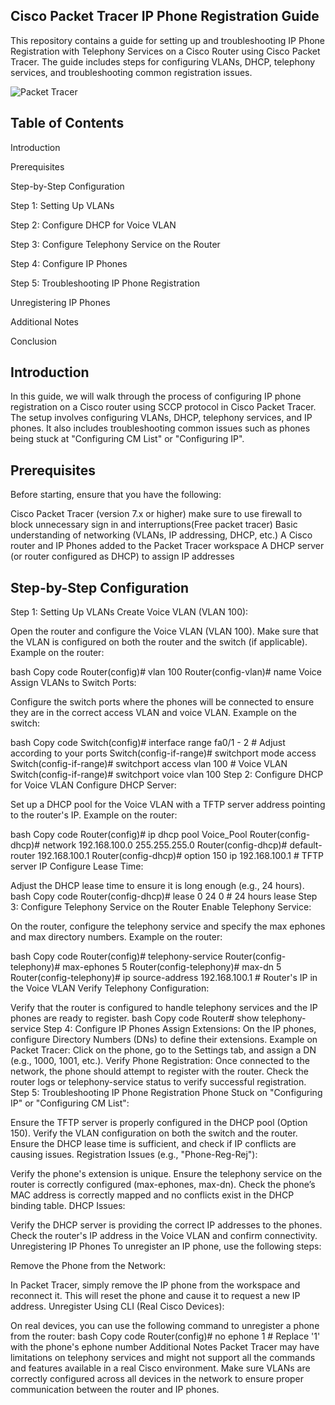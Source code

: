 **Cisco Packet Tracer IP Phone Registration Guide**
-------------------------------------------------------------

This repository contains a guide for setting up and troubleshooting IP Phone Registration with Telephony Services on a Cisco Router using Cisco Packet Tracer. The guide includes steps for configuring VLANs, DHCP, telephony services, and troubleshooting common registration issues.

![Packet Tracer](https://github.com/user-attachments/assets/e34ef378-4c04-4022-a2d8-8dc37b199d8b)


**Table of Contents**
------------------------
Introduction

Prerequisites

Step-by-Step Configuration

Step 1: Setting Up VLANs

Step 2: Configure DHCP for Voice VLAN

Step 3: Configure Telephony Service on the Router

Step 4: Configure IP Phones

Step 5: Troubleshooting IP Phone Registration

Unregistering IP Phones

Additional Notes

Conclusion


**Introduction**
-----------------------

In this guide, we will walk through the process of configuring IP phone registration on a Cisco router using SCCP protocol in Cisco Packet Tracer. The setup involves configuring VLANs, DHCP, telephony services, and IP phones. It also includes troubleshooting common issues such as phones being stuck at "Configuring CM List" or "Configuring IP".

**Prerequisites**
------------------------------------
Before starting, ensure that you have the following:

Cisco Packet Tracer (version 7.x or higher) make sure to use firewall to block unnecessary sign in and interruptions(Free packet tracer)
Basic understanding of networking (VLANs, IP addressing, DHCP, etc.)
A Cisco router and IP Phones added to the Packet Tracer workspace
A DHCP server (or router configured as DHCP) to assign IP addresses

**Step-by-Step Configuration**
------------------------------------------
Step 1: Setting Up VLANs
Create Voice VLAN (VLAN 100):

Open the router and configure the Voice VLAN (VLAN 100).
Make sure that the VLAN is configured on both the router and the switch (if applicable).
Example on the router:

bash
Copy code
Router(config)# vlan 100
Router(config-vlan)# name Voice
Assign VLANs to Switch Ports:

Configure the switch ports where the phones will be connected to ensure they are in the correct access VLAN and voice VLAN.
Example on the switch:

bash
Copy code
Switch(config)# interface range fa0/1 - 2   # Adjust according to your ports
Switch(config-if-range)# switchport mode access
Switch(config-if-range)# switchport access vlan 100  # Voice VLAN
Switch(config-if-range)# switchport voice vlan 100
Step 2: Configure DHCP for Voice VLAN
Configure DHCP Server:

Set up a DHCP pool for the Voice VLAN with a TFTP server address pointing to the router's IP.
Example on the router:

bash
Copy code
Router(config)# ip dhcp pool Voice_Pool
Router(config-dhcp)# network 192.168.100.0 255.255.255.0
Router(config-dhcp)# default-router 192.168.100.1
Router(config-dhcp)# option 150 ip 192.168.100.1   # TFTP server IP
Configure Lease Time:

Adjust the DHCP lease time to ensure it is long enough (e.g., 24 hours).
bash
Copy code
Router(config-dhcp)# lease 0 24 0  # 24 hours lease
Step 3: Configure Telephony Service on the Router
Enable Telephony Service:

On the router, configure the telephony service and specify the max ephones and max directory numbers.
Example on the router:

bash
Copy code
Router(config)# telephony-service
Router(config-telephony)# max-ephones 5
Router(config-telephony)# max-dn 5
Router(config-telephony)# ip source-address 192.168.100.1  # Router's IP in the Voice VLAN
Verify Telephony Configuration:

Verify that the router is configured to handle telephony services and the IP phones are ready to register.
bash
Copy code
Router# show telephony-service
Step 4: Configure IP Phones
Assign Extensions:
On the IP phones, configure Directory Numbers (DNs) to define their extensions.
Example on Packet Tracer:
Click on the phone, go to the Settings tab, and assign a DN (e.g., 1000, 1001, etc.).
Verify Phone Registration:
Once connected to the network, the phone should attempt to register with the router. Check the router logs or telephony-service status to verify successful registration.
Step 5: Troubleshooting IP Phone Registration
Phone Stuck on "Configuring IP" or "Configuring CM List":

Ensure the TFTP server is properly configured in the DHCP pool (Option 150).
Verify the VLAN configuration on both the switch and the router.
Ensure the DHCP lease time is sufficient, and check if IP conflicts are causing issues.
Registration Issues (e.g., "Phone-Reg-Rej"):

Verify the phone's extension is unique.
Ensure the telephony service on the router is correctly configured (max-ephones, max-dn).
Check the phone’s MAC address is correctly mapped and no conflicts exist in the DHCP binding table.
DHCP Issues:

Verify the DHCP server is providing the correct IP addresses to the phones.
Check the router's IP address in the Voice VLAN and confirm connectivity.
Unregistering IP Phones
To unregister an IP phone, use the following steps:

Remove the Phone from the Network:

In Packet Tracer, simply remove the IP phone from the workspace and reconnect it.
This will reset the phone and cause it to request a new IP address.
Unregister Using CLI (Real Cisco Devices):

On real devices, you can use the following command to unregister a phone from the router:
bash
Copy code
Router(config)# no ephone 1   # Replace '1' with the phone's ephone number
Additional Notes
Packet Tracer may have limitations on telephony services and might not support all the commands and features available in a real Cisco environment.
Make sure VLANs are correctly configured across all devices in the network to ensure proper communication between the router and IP phones.
